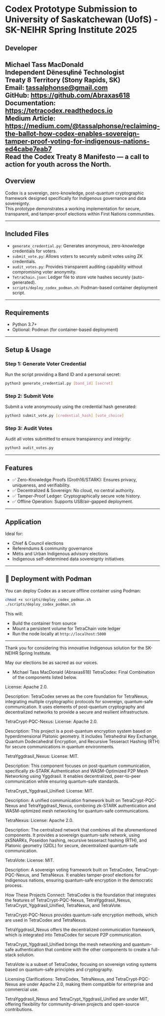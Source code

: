 # Codex Prototype Submission to University of Saskatchewan (UofS) - SK-NEIHR Spring Institute 2025

## Developer
Michael Tass MacDonald  
Independent Dënesųłiné Technologist  
Treaty 8 Territory (Stony Rapids, SK)  
Email: tassalphonse@gmail.com  
GitHub: https://github.com/Abraxas618  
Documentation: https://tetracodex.readthedocs.io  
Medium Article: https://medium.com/@tassalphonse/reclaiming-the-ballot-how-codex-enables-sovereign-tamper-proof-voting-for-indigenous-nations-ed4cabe7eab7  
Read the Codex Treaty 8 Manifesto — a call to action for youth across the North.
---

## Overview
Codex is a sovereign, zero-knowledge, post-quantum cryptographic framework designed specifically for Indigenous governance and data sovereignty.  
This prototype demonstrates a working implementation for secure, transparent, and tamper-proof elections within First Nations communities.

---

## Included Files
- `generate_credential.py`: Generates anonymous, zero-knowledge credentials for voters.
- `submit_vote.py`: Allows voters to securely submit votes using ZK credentials.
- `audit_votes.py`: Provides transparent auditing capability without compromising voter anonymity.
- `TetraChain.json`: Ledger file to store vote hashes securely (auto-generated).
- `scripts/deploy_codex_podman.sh`: Podman-based container deployment script.

---

## Requirements
- Python 3.7+
- Optional: Podman (for container-based deployment)

---

## Setup & Usage

### Step 1: Generate Voter Credential
Run the script providing a Band ID and a personal secret:

```bash
python3 generate_credential.py [band_id] [secret]
```

### Step 2: Submit Vote
Submit a vote anonymously using the credential hash generated:

```bash
python3 submit_vote.py [credential_hash] [vote_choice]
```

### Step 3: Audit Votes
Audit all votes submitted to ensure transparency and integrity:

```bash
python3 audit_votes.py
```

---

## Features
- ✅ Zero-Knowledge Proofs (Groth16/STARK): Ensures privacy, uniqueness, and verifiability.
- ✅ Decentralized & Sovereign: No cloud, no central authority.
- ✅ Tamper-Proof Ledger: Cryptographically secure vote history.
- ✅ Offline Operation: Supports USB/air-gapped deployment.

---

## Application
Ideal for:
- Chief & Council elections
- Referendums & community governance
- Métis and Urban Indigenous advisory elections
- Indigenous self-determined data sovereignty initiatives

---

## 🔧 Deployment with Podman

You can deploy Codex as a secure offline container using Podman:

```bash
chmod +x scripts/deploy_codex_podman.sh
./scripts/deploy_codex_podman.sh
```

This will:
- Build the container from source
- Mount a persistent volume for TetraChain vote ledger
- Run the node locally at `http://localhost:5000`

---

Thank you for considering this innovative Indigenous solution for the SK-NEIHR Spring Institute.

May our elections be as sacred as our voices.  
- Michael Tass MacDonald (Abraxas618)
TetraCodex:
Final Combination of the components listed below.

License: Apache 2.0.

Description: TetraCodex serves as the core foundation for TetraNexus, integrating multiple cryptographic protocols for sovereign, quantum-safe communication. It uses elements of post-quantum cryptography and decentralized networks to provide a secure and resilient infrastructure.

TetraCrypt-PQC-Nexus:
License: Apache 2.0.

Description: This project is a post-quantum encryption system based on hyperdimensional Platonic geometry. It includes Tetrahedral Key Exchange, Quantum Dodecahedral Encryption, and Recursive Tesseract Hashing (RTH) for secure communications in quantum environments.

TetraYggdrasil_Nexus:
License: MIT.

Description: This component focuses on post-quantum communication, specifically zk-STARK Authentication and WASM-Optimized P2P Mesh Networking using Yggdrasil. It enables decentralized, peer-to-peer communication while ensuring quantum-safe standards.

TetraCrypt_Yggdrasil_Unified:
License: MIT.

Description: A unified communication framework built on TetraCrypt-PQC-Nexus and TetraYggdrasil_Nexus, combining zk-STARK authentication and WASM-optimized mesh networking for quantum-safe communications.

TetraNexus:
License: Apache 2.0.

Description: The centralized network that combines all the aforementioned components. It provides a sovereign quantum-safe network, using zkSNARKs, Poseidon hashing, recursive tesseract hashing (RTH), and Platonic geometry (QIDL) for secure, decentralized quantum-safe communication.

TetraVote:
License: MIT.

Description: A sovereign voting framework built on TetraCodex, TetraCrypt-PQC-Nexus, and TetraNexus. It enables tamper-proof elections for Indigenous nations, ensuring quantum-safe encryption in the democratic process.

How These Projects Connect:
TetraCodex is the foundation that integrates the features of TetraCrypt-PQC-Nexus, TetraYggdrasil_Nexus, TetraCrypt_Yggdrasil_Unified, TetraNexus, and TetraVote.

TetraCrypt-PQC-Nexus provides quantum-safe encryption methods, which are used in TetraCodex and TetraNexus.

TetraYggdrasil_Nexus offers the decentralized communication framework, which is integrated into TetraCodex for secure P2P communication.

TetraCrypt_Yggdrasil_Unified brings the mesh networking and quantum-safe authentication that combine with the other components to create a full-stack solution.

TetraVote is a subset of TetraCodex, focusing on sovereign voting systems based on quantum-safe principles and cryptography.

Licensing Clarifications:
TetraCodex, TetraNexus, and TetraCrypt-PQC-Nexus are under Apache 2.0, making them compatible for enterprise and commercial use.

TetraYggdrasil_Nexus and TetraCrypt_Yggdrasil_Unified are under MIT, offering flexibility for community-driven projects and open-source contributions.
